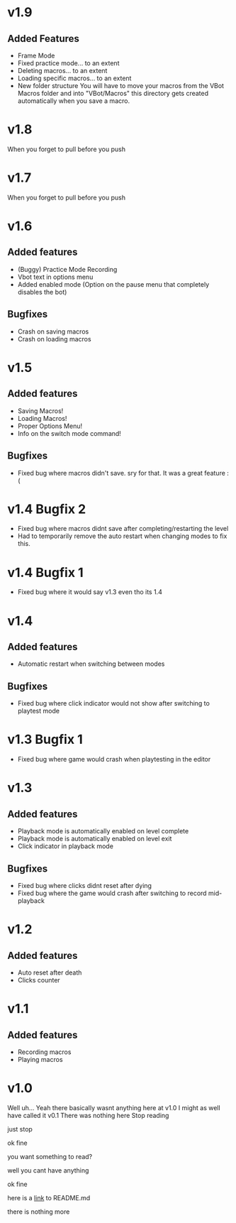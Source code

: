 # v1.9

## Added Features

- Frame Mode
- Fixed practice mode... to an extent
- Deleting macros... to an extent
- Loading specific macros... to an extent
- New folder structure
    You will have to move your macros from the VBot Macros
    folder and into "VBot/Macros" this directory gets
    created automatically when you save a macro.

# v1.8

When you forget to pull before you push

# v1.7

When you forget to pull before you push

# v1.6

## Added features

- (Buggy) Practice Mode Recording
- Vbot text in options menu
- Added enabled mode (Option on the pause menu that completely disables the bot)

## Bugfixes

- Crash on saving macros
- Crash on loading macros

# v1.5

## Added features

- Saving Macros!
- Loading Macros!
- Proper Options Menu!
- Info on the switch mode command!

## Bugfixes

- Fixed bug where macros didn't save. sry for that. It was a great feature :(

# v1.4 Bugfix 2

- Fixed bug where macros didnt save after completing/restarting the level
- Had to temporarily remove the auto restart when changing modes to fix this. 

# v1.4 Bugfix 1

- Fixed bug where it would say v1.3 even tho its 1.4

# v1.4

## Added features

- Automatic restart when switching between modes

## Bugfixes

- Fixed bug where click indicator would not show after switching to playtest mode

# v1.3 Bugfix 1

- Fixed bug where game would crash when playtesting in the editor

# v1.3

## Added features

- Playback mode is automatically enabled on level complete
- Playback mode is automatically enabled on level exit
- Click indicator in playback mode

## Bugfixes

- Fixed bug where clicks didnt reset after dying
- Fixed bug where the game would crash after switching to record mid-playback

# v1.2

## Added features

- Auto reset after death
- Clicks counter

# v1.1

## Added features

- Recording macros
- Playing macros

# v1.0

Well uh...
Yeah there basically wasnt anything here at v1.0
I might as well have called it v0.1
There was nothing here
Stop reading



just stop




ok fine




you want something to read?




well you cant have anything







ok fine







here is a [link](https://www.youtube.com/watch?v=ub82Xb1C8os) to README.md






there is nothing more
